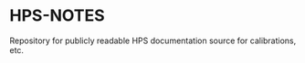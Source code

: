 HPS-NOTES
=========
Repository for publicly readable HPS documentation source for calibrations, etc.

